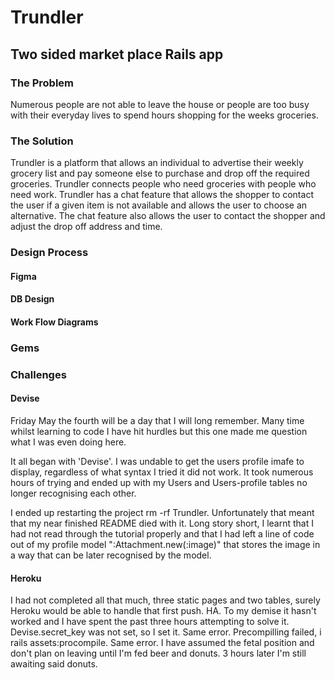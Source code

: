 # Trundler
## Two sided market place Rails app

### The Problem
Numerous people are not able to leave the house or people are too busy with their everyday lives to spend hours shopping for the weeks groceries.

### The Solution
Trundler is a platform that allows an individual to advertise their weekly grocery list and pay someone else to purchase and drop off the required groceries. Trundler connects people who need groceries with people who need work. Trundler has a chat feature that allows the shopper to contact the user if a given item is not available and allows the user to choose an alternative. The chat feature also allows the user to contact the shopper and adjust the drop off address and time.

### Design Process
#### Figma

#### DB Design

#### Work Flow Diagrams

### Gems

### Challenges
#### Devise
Friday May the fourth will be a day that I will long remember. Many time whilst learning to code I have hit hurdles but this one made me question what I was even doing here.

It all began with 'Devise'. I was undable to get the users profile imafe to display, regardless of what syntax I tried it did not work. It took numerous hours of trying and ended up with my Users and Users-profile tables no longer recognising each other.

I ended up restarting the project rm -rf Trundler. Unfortunately that meant that my near finished README died with it. Long story short, I learnt that I had not read through the tutorial properly and that I had left a line of code out of my profile model ":Attachment.new(:image)" that stores the image in a way that can be later recognised by the model.
#### Heroku
I had not completed all that much, three static pages and two tables, surely Heroku would be able to handle that first push. HA. To my demise it hasn't worked and I have spent the past three hours attempting to solve it. Devise.secret_key was not set, so I set it. Same error. Precompilling failed, i rails assets:procompile. Same error. I have assumed the fetal position and don't plan on leaving until I'm fed beer and donuts. 3 hours later I'm still awaiting said donuts.
